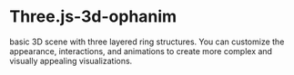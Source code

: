 # Three.js-3d-ophanim
basic 3D scene with three layered ring structures. You can customize the appearance, interactions, and animations to create more complex and visually appealing visualizations.
